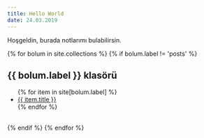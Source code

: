 ```yaml
---
title: Hello World
date: 24.03.2019
---
```


Hoşgeldin, burada notlarımı bulabilirsin.

<div>
{% for bolum in site.collections %}
	{% if bolum.label != 'posts' %}
		<h2><b>{{ bolum.label }}</b> klasörü</h2>
	  	<ul>
	    	{% for item in site[bolum.label] %}
	    		<li>  <a id="writelinklist" href="{{ item.url }}">{{ item.title }}</a></li>
	    	{% endfor %}
	  	</ul>
	  	<br>
	{% endif %}
{% endfor %}
</div>


